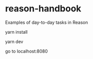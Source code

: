 # reason-handbook
Examples of day-to-day tasks in Reason

yarn install

yarn dev

go to localhost:8080

